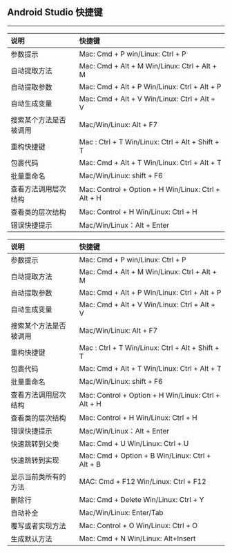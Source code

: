 ## Android Studio 快捷键
-----------------------------------------------------------------



| 说明                   | 快捷键                                              |
| :--------------------- | :-------------------------------------------------- |
| 参数提示               | Mac: Cmd + P   win/Linux: Ctrl + P                  |
| 自动提取方法           | Mac: Cmd + Alt + M Win/Linux: Ctrl + Alt + M        |
| 自动提取参数           | Mac: Cmd + Alt + P Win/Linux: Ctrl + Alt + P        |
| 自动生成变量           | Mac: Cmd + Alt + V Win/Linux: Ctrl + Alt + V        |
| 搜索某个方法是否被调用 | Mac/Win/Linux: Alt + F7                             |
| 重构快捷键             | Mac : Ctrl + T Win/Linux: Ctrl + Alt + Shift + T    |
| 包裹代码               | Mac: Cmd + Alt + T Win/Linux: Ctrl + Alt + T        |
| 批量重命名             | Mac/Win/Linux: shift + F6                           |
| 查看方法调用层次结构   | Mac: Control + Option + H Win/Linux: Ctrl + Alt + H |
| 查看类的层次结构       | Mac: Control + H Win/Linux: Ctrl + H                |
| 错误快捷提示           | Mac/Win/Linux：Alt + Enter                          |




| 说明                   | 快捷键                                              |
| :--------------------- | :-------------------------------------------------- |
| 参数提示               | Mac: Cmd + P   win/Linux: Ctrl + P                  |
| 自动提取方法           | Mac: Cmd + Alt + M Win/Linux: Ctrl + Alt + M        |
| 自动提取参数           | Mac: Cmd + Alt + P Win/Linux: Ctrl + Alt + P        |
| 自动生成变量           | Mac: Cmd + Alt + V Win/Linux: Ctrl + Alt + V        |
| 搜索某个方法是否被调用 | Mac/Win/Linux: Alt + F7                             |
| 重构快捷键             | Mac : Ctrl + T Win/Linux: Ctrl + Alt + Shift + T    |
| 包裹代码               | Mac: Cmd + Alt + T Win/Linux: Ctrl + Alt + T        |
| 批量重命名             | Mac/Win/Linux: shift + F6                           |
| 查看方法调用层次结构   | Mac: Control + Option + H Win/Linux: Ctrl + Alt + H |
| 查看类的层次结构       | Mac: Control + H Win/Linux: Ctrl + H                |
| 错误快捷提示           | Mac/Win/Linux：Alt + Enter                          |
| 快速跳转到父类         | Mac: Cmd + U Win/Linux: Ctrl + U                    |
| 快速跳转到实现         | Mac: Cmd + Option + B   Win/Linux: Ctrl + Alt + B   |
| 显示当前类所有的方法   | MAC: Cmd + F12 Win/Linux: Ctrl + F12                |
| 删除行                 | Mac: Cmd + Delete Win/Linux: Ctrl + Y               |
| 自动补全               | Mac/Win/Linux: Enter/Tab                            |
| 覆写或者实现方法       | Mac: Control + O Win/Linux: Ctrl + O                |
| 生成默认方法           | Mac: Cmd + N Win/Linux: Alt+Insert                  |








